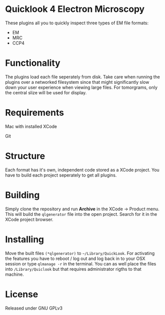 # Quicklook 4 Electron Microscopy

These plugins all you to quickly inspect three types of EM file formats:

- EM
- MRC
- CCP4

# Functionality
The plugins load each file seperately from disk. Take care when running the plugins over a networked filesystem since that might significantly slow down your user experience when viewing large files. For tomorgrams, only the central slize will be used for display. 

# Requirements
Mac with installed XCode

Git

# Structure
Each format has it's own, independent code stored as a XCode project. You have to build each project seperately to get all plugins.

# Building
Simply clone the repository and run **Archive** in the XCode -> Product menu. This will build the `qlgenerator` file into the open project. Search for it in the XCode project browser.

# Installing
Move the built files `(*qlgenerator)` to `~/Library/QuickLook`. For activating the features you have to reboot / log out and log back in to your OSX session or type `qlmanage -r` in the terminal. You can as well place the files into `/Library/Quiclook` but that requires administrator rigths to that machine.

# License
Released under GNU GPLv3
